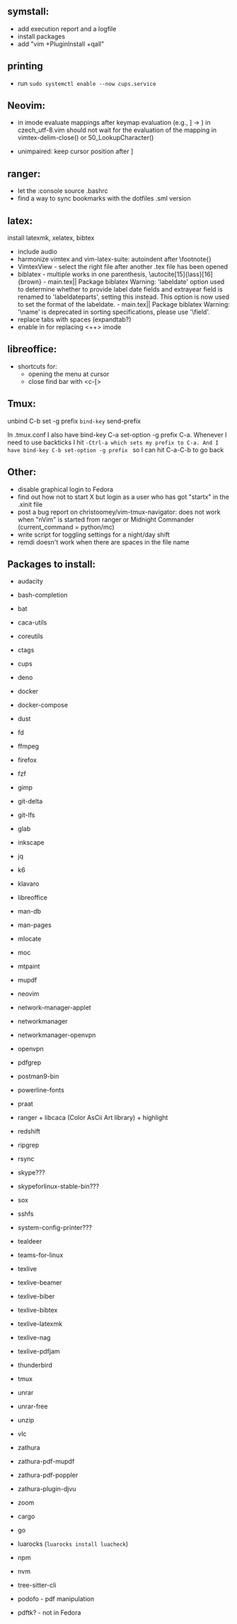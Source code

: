 symstall:
-----------
- add execution report and a logfile
- install packages
- add "vim +PluginInstall +qall"

printing
--------
- run `sudo systemctl enable --now cups.service`

Neovim:
-----
- in imode evaluate mappings after keymap evaluation (e.g., ] -> ) in
  czech_utf-8.vim should not wait for the evaluation of the mapping in
  vimtex-delim-close() or 50_LookupCharacter()

- unimpaired: keep cursor position after ]<Space>

ranger:
-------
- let the :console source .bashrc
- find a way to sync bookmarks with the dotfiles .sml version

latex:
------
install latexmk, xelatex, bibtex
- include audio
- harmonize vimtex and vim-latex-suite: autoindent after \footnote{}
- VimtexView - select the right file after another .tex file has been opened
- biblatex - multiple works in one parenthesis, \autocite[15]{lass}[16]{brown}
		   - main.tex|| Package biblatex Warning: 'labeldate' option used to
			 determine whether to provide label date fields and extrayear field
			 is renamed to 'labeldateparts', setting this instead. This option
			 is now used to set the format of the labeldate.
		   - main.tex|| Package biblatex Warning: '\name' is deprecated in
			 sorting specifications, please use '\field'.
- replace tabs with spaces (expandtab?)
- enable <c-space> in for replacing <++> imode

libreoffice:
------------
- shortcuts for:
	- opening the menu at cursor
	- close find bar with <c-[>

Tmux:
-----
unbind C-b
set -g prefix `
bind-key ` send-prefix

In .tmux.conf I also have bind-key C-a set-option -g prefix C-a. Whenever I need
to use backticks I hit `-Ctrl-a which sets my prefix to C-a. And I have bind-key
C-b set-option -g prefix ` so I can hit C-a-C-b to go back

Other:
------
- disable graphical login to Fedora
- find out how not to start X but login as a user who has got "startx" in the
  .xinit file
- post a bug report on christoomey/vim-tmux-navigator:
	does not work when "nVim" is started from ranger or Midnight Commander
	(current_command = python/mc)
- write script for toggling settings for a night/day shift
- remdi doesn't work when there are spaces in the file name

Packages to install:
--------------------
- audacity
- bash-completion
- bat
- caca-utils
- coreutils
- ctags
- cups
- deno
- docker
- docker-compose
- dust
- fd
- ffmpeg
- firefox
- fzf
- gimp
- git-delta
- git-lfs
- glab
- inkscape
- jq
- k6
- klavaro
- libreoffice
- man-db
- man-pages
- mlocate
- moc
- mtpaint
- mupdf
- neovim
- network-manager-applet
- networkmanager
- networkmanager-openvpn
- openvpn
- pdfgrep
- postman9-bin
- powerline-fonts
- praat
- ranger + libcaca (Color AsCii Art library) + highlight
- redshift
- ripgrep
- rsync
- skype???
- skypeforlinux-stable-bin???
- sox
- sshfs
- system-config-printer???
- tealdeer
- teams-for-linux
- texlive
- texlive-beamer
- texlive-biber
- texlive-bibtex
- texlive-latexmk
- texlive-nag
- texlive-pdfjam
- thunderbird
- tmux
- unrar
- unrar-free
- unzip
- vlc
- zathura
- zathura-pdf-mupdf
- zathura-pdf-poppler
- zathura-plugin-djvu
- zoom

- cargo
- go
- luarocks (`luarocks install luacheck`)
- npm
- nvm
- tree-sitter-cli
 
- podofo - pdf manipulation
- pdftk? - not in Fedora
